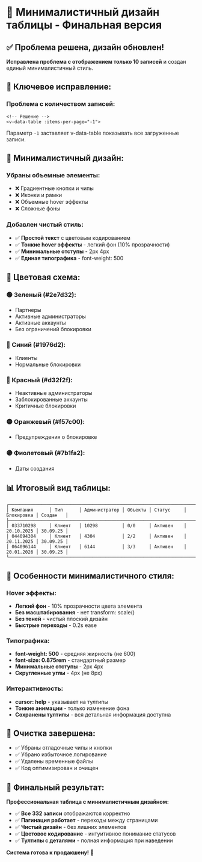 # 🎨 Минималистичный дизайн таблицы - Финальная версия

## ✅ Проблема решена, дизайн обновлен!

**Исправлена проблема с отображением только 10 записей** и создан единый минималистичный стиль.

## 🔧 Ключевое исправление:

### **Проблема с количеством записей:**
```vue
<!-- Решение -->
<v-data-table :items-per-page="-1">
```
Параметр `-1` заставляет v-data-table показывать все загруженные записи.

## 🎨 Минималистичный дизайн:

### **Убраны объемные элементы:**
- ❌ Градиентные кнопки и чипы
- ❌ Иконки и рамки
- ❌ Объемные hover эффекты
- ❌ Сложные фоны

### **Добавлен чистый стиль:**
- ✅ **Простой текст** с цветовым кодированием
- ✅ **Тонкие hover эффекты** - легкий фон (10% прозрачности)
- ✅ **Минимальные отступы** - 2px 4px
- ✅ **Единая типографика** - font-weight: 500

## 🎯 Цветовая схема:

### **🟢 Зеленый (#2e7d32):**
- Партнеры
- Активные администраторы  
- Активные аккаунты
- Без ограничений блокировки

### **🔵 Синий (#1976d2):**
- Клиенты
- Нормальные блокировки

### **🔴 Красный (#d32f2f):**
- Неактивные администраторы
- Заблокированные аккаунты
- Критичные блокировки

### **🟡 Оранжевый (#f57c00):**
- Предупреждения о блокировке

### **🟣 Фиолетовый (#7b1fa2):**
- Даты создания

## 📊 Итоговый вид таблицы:

```
┌─────────────────────────────────────────────────────────────────────────────────────┐
│ Компания      │ Тип      │ Администратор │ Объекты │ Статус     │ Блокировка │ Создан   │
├─────────────────────────────────────────────────────────────────────────────────────┤
│ 033710298     │ Клиент   │ 10298         │ 0/0     │ Активен    │ 20.10.2025 │ 30.09.25 │
│ 044094304     │ Клиент   │ 4304          │ 2/2     │ Активен    │ 20.11.2025 │ 30.09.25 │
│ 064096144     │ Клиент   │ 6144          │ 3/3     │ Активен    │ 20.01.2026 │ 30.09.25 │
└─────────────────────────────────────────────────────────────────────────────────────┘
```

## 🎯 Особенности минималистичного стиля:

### **Hover эффекты:**
- **Легкий фон** - 10% прозрачности цвета элемента
- **Без масштабирования** - нет transform: scale()
- **Без теней** - чистый плоский дизайн
- **Быстрые переходы** - 0.2s ease

### **Типографика:**
- **font-weight: 500** - средняя жирность (не 600)
- **font-size: 0.875rem** - стандартный размер
- **Минимальные отступы** - 2px 4px
- **Скругленные углы** - 4px (не 8px)

### **Интерактивность:**
- **cursor: help** - указывает на тултипы
- **Тонкие анимации** - только изменение фона
- **Сохранены тултипы** - вся детальная информация доступна

## 🧹 Очистка завершена:

- ✅ Убраны отладочные чипы и кнопки
- ✅ Убрано избыточное логирование  
- ✅ Удалены временные файлы
- ✅ Код оптимизирован и очищен

## 🎉 Финальный результат:

**Профессиональная таблица с минималистичным дизайном:**
- ✅ **Все 332 записи** отображаются корректно
- ✅ **Пагинация работает** - переходы между страницами
- ✅ **Чистый дизайн** - без лишних элементов
- ✅ **Цветовое кодирование** - интуитивное понимание статусов
- ✅ **Тултипы с деталями** - полная информация при наведении

**Система готова к продакшену!** 🚀
